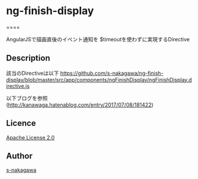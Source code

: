 # ng-finish-display
====

AngularJSで描画直後のイベント通知を
$timeoutを使わずに実現するDirective

## Description

該当のDirectiveは以下
https://github.com/s-nakagawa/ng-finish-display/blob/master/src/app/components/ngFinishDisplay/ngFinishDisplay.directive.js

以下ブログを参照
(http://kanawaga.hatenablog.com/entry/2017/07/08/181422)

## Licence

[Apache License 2.0](https://github.com/s-nakagawa/ng-finish-display/blob/master/LICENSE)

## Author

[s-nakagawa](https://github.com/s-nakagawa)
